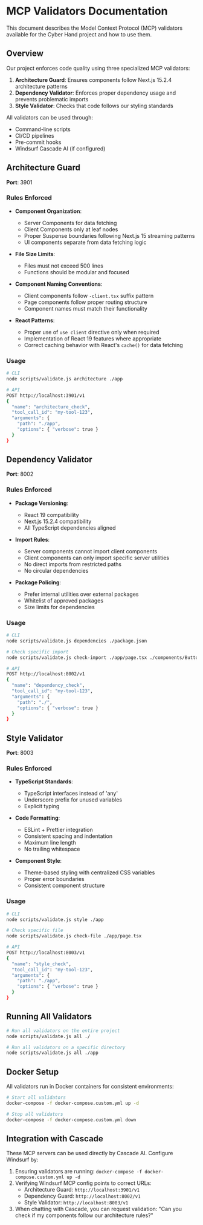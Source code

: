 # MCP Validators Documentation

This document describes the Model Context Protocol (MCP) validators available for the Cyber Hand project and how to use them.

## Overview

Our project enforces code quality using three specialized MCP validators:

1. **Architecture Guard**: Ensures components follow Next.js 15.2.4 architecture patterns
2. **Dependency Validator**: Enforces proper dependency usage and prevents problematic imports
3. **Style Validator**: Checks that code follows our styling standards

All validators can be used through:
- Command-line scripts
- CI/CD pipelines
- Pre-commit hooks
- Windsurf Cascade AI (if configured)

## Architecture Guard

**Port**: 3901

### Rules Enforced

- **Component Organization**:
  - Server Components for data fetching
  - Client Components only at leaf nodes
  - Proper Suspense boundaries following Next.js 15 streaming patterns
  - UI components separate from data fetching logic

- **File Size Limits**:
  - Files must not exceed 500 lines
  - Functions should be modular and focused

- **Component Naming Conventions**:
  - Client components follow `-client.tsx` suffix pattern
  - Page components follow proper routing structure
  - Component names must match their functionality

- **React Patterns**:
  - Proper use of `use client` directive only when required
  - Implementation of React 19 features where appropriate
  - Correct caching behavior with React's `cache()` for data fetching

### Usage

```bash
# CLI
node scripts/validate.js architecture ./app

# API
POST http://localhost:3901/v1
{
  "name": "architecture_check",
  "tool_call_id": "my-tool-123",
  "arguments": {
    "path": "./app",
    "options": { "verbose": true }
  }
}
```

## Dependency Validator

**Port**: 8002

### Rules Enforced

- **Package Versioning**:
  - React 19 compatibility
  - Next.js 15.2.4 compatibility
  - All TypeScript dependencies aligned

- **Import Rules**:
  - Server components cannot import client components
  - Client components can only import specific server utilities
  - No direct imports from restricted paths
  - No circular dependencies

- **Package Policing**:
  - Prefer internal utilities over external packages
  - Whitelist of approved packages
  - Size limits for dependencies

### Usage

```bash
# CLI
node scripts/validate.js dependencies ./package.json

# Check specific import
node scripts/validate.js check-import ./app/page.tsx ./components/Button-client.tsx

# API
POST http://localhost:8002/v1
{
  "name": "dependency_check",
  "tool_call_id": "my-tool-123",
  "arguments": {
    "path": "./",
    "options": { "verbose": true }
  }
}
```

## Style Validator

**Port**: 8003

### Rules Enforced

- **TypeScript Standards**:
  - TypeScript interfaces instead of 'any'
  - Underscore prefix for unused variables
  - Explicit typing

- **Code Formatting**:
  - ESLint + Prettier integration
  - Consistent spacing and indentation
  - Maximum line length
  - No trailing whitespace

- **Component Style**:
  - Theme-based styling with centralized CSS variables
  - Proper error boundaries
  - Consistent component structure

### Usage

```bash
# CLI
node scripts/validate.js style ./app

# Check specific file
node scripts/validate.js check-file ./app/page.tsx

# API
POST http://localhost:8003/v1
{
  "name": "style_check",
  "tool_call_id": "my-tool-123",
  "arguments": {
    "path": "./app",
    "options": { "verbose": true }
  }
}
```

## Running All Validators

```bash
# Run all validators on the entire project
node scripts/validate.js all ./

# Run all validators on a specific directory
node scripts/validate.js all ./app
```

## Docker Setup

All validators run in Docker containers for consistent environments:

```bash
# Start all validators
docker-compose -f docker-compose.custom.yml up -d

# Stop all validators
docker-compose -f docker-compose.custom.yml down
```

## Integration with Cascade

These MCP servers can be used directly by Cascade AI. Configure Windsurf by:

1. Ensuring validators are running: `docker-compose -f docker-compose.custom.yml up -d`
2. Verifying Windsurf MCP config points to correct URLs:
   - Architecture Guard: `http://localhost:3901/v1`
   - Dependency Guard: `http://localhost:8002/v1`
   - Style Validator: `http://localhost:8003/v1`
3. When chatting with Cascade, you can request validation: "Can you check if my components follow our architecture rules?"
